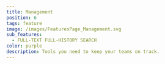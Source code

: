 ```yaml
---
title: Management
position: 6
tags: feature
image: /images/FeaturesPage_Management.svg
sub_features:
  - FULL-TEXT FULL-HISTORY SEARCH
color: purple
description: Tools you need to keep your teams on track.
---
```

